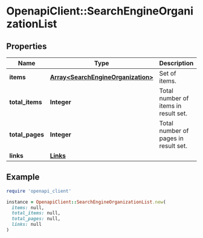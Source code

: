 # OpenapiClient::SearchEngineOrganizationList

## Properties

| Name | Type | Description | Notes |
| ---- | ---- | ----------- | ----- |
| **items** | [**Array&lt;SearchEngineOrganization&gt;**](SearchEngineOrganization.md) | Set of items. |  |
| **total_items** | **Integer** | Total number of items in result set. |  |
| **total_pages** | **Integer** | Total number of pages in result set. |  |
| **links** | [**Links**](Links.md) |  | [optional] |

## Example

```ruby
require 'openapi_client'

instance = OpenapiClient::SearchEngineOrganizationList.new(
  items: null,
  total_items: null,
  total_pages: null,
  links: null
)
```

